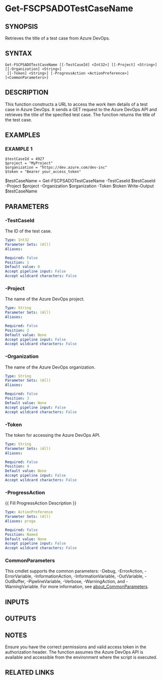 ﻿---
external help file: fscps.tools-help.xml
Module Name: fscps.tools
online version:
schema: 2.0.0
---

# Get-FSCPSADOTestCaseName

## SYNOPSIS
Retrieves the title of a test case from Azure DevOps.

## SYNTAX

```
Get-FSCPSADOTestCaseName [[-TestCaseId] <Int32>] [[-Project] <String>] [[-Organization] <String>]
 [[-Token] <String>] [-ProgressAction <ActionPreference>] [<CommonParameters>]
```

## DESCRIPTION
This function constructs a URL to access the work item details of a test case in Azure DevOps.
It sends a GET request to the Azure DevOps API and retrieves the title of the specified test case.
The function returns the title of the test case.

## EXAMPLES

### EXAMPLE 1
```
$testCaseId = 4927
$project = "MyProject"
$organization = "https://dev.azure.com/dev-inc"
$token = "Bearer your_access_token"
```

$testCaseName = Get-FSCPSADOTestCaseName -TestCaseId $testCaseId -Project $project -Organization $organization -Token $token
Write-Output $testCaseName

## PARAMETERS

### -TestCaseId
The ID of the test case.

```yaml
Type: Int32
Parameter Sets: (All)
Aliases:

Required: False
Position: 1
Default value: 0
Accept pipeline input: False
Accept wildcard characters: False
```

### -Project
The name of the Azure DevOps project.

```yaml
Type: String
Parameter Sets: (All)
Aliases:

Required: False
Position: 2
Default value: None
Accept pipeline input: False
Accept wildcard characters: False
```

### -Organization
The name of the Azure DevOps organization.

```yaml
Type: String
Parameter Sets: (All)
Aliases:

Required: False
Position: 3
Default value: None
Accept pipeline input: False
Accept wildcard characters: False
```

### -Token
The token for accessing the Azure DevOps API.

```yaml
Type: String
Parameter Sets: (All)
Aliases:

Required: False
Position: 4
Default value: None
Accept pipeline input: False
Accept wildcard characters: False
```

### -ProgressAction
{{ Fill ProgressAction Description }}

```yaml
Type: ActionPreference
Parameter Sets: (All)
Aliases: proga

Required: False
Position: Named
Default value: None
Accept pipeline input: False
Accept wildcard characters: False
```

### CommonParameters
This cmdlet supports the common parameters: -Debug, -ErrorAction, -ErrorVariable, -InformationAction, -InformationVariable, -OutVariable, -OutBuffer, -PipelineVariable, -Verbose, -WarningAction, and -WarningVariable. For more information, see [about_CommonParameters](http://go.microsoft.com/fwlink/?LinkID=113216).

## INPUTS

## OUTPUTS

## NOTES
Ensure you have the correct permissions and valid access token in the authorization header.
The function assumes the Azure DevOps API is available and accessible from the environment where the script is executed.

## RELATED LINKS
